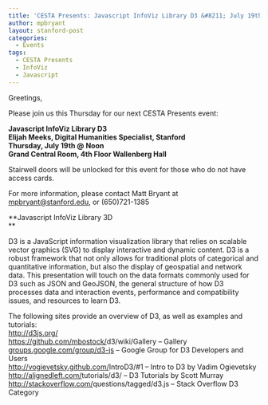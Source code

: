 ```yaml
---
title: 'CESTA Presents: Javascript InfoViz Library D3 &#8211; July 19th'
author: mpbryant
layout: stanford-post
categories:
  - Events
tags:
  - CESTA Presents
  - InfoViz
  - Javascript
---
```

Greetings,

Please join us this Thursday for our next CESTA Presents event:

**Javascript InfoViz Library D3**  
**Elijah Meeks, Digital Humanities Specialist, Stanford**  
**Thursday, July 19th @ Noon**  
**Grand Central Room, 4th Floor Wallenberg Hall**

Stairwell doors will be unlocked for this event for those who do not have access cards.

For more information, please contact Matt Bryant at mpbryant@stanford.edu, or (650)721-1385

**Javascript InfoViz Library 3D  
**

D3 is a JavaScript information visualization library that relies on scalable vector graphics (SVG) to display interactive and dynamic content. D3 is a robust framework that not only allows for traditional plots of categorical and quantitative information, but also the display of geospatial and network data. This presentation will touch on the data formats commonly used for D3 such as JSON and GeoJSON, the general structure of how D3 processes data and interaction events, performance and compatibility issues, and resources to learn D3.

The following sites provide an overview of D3, as well as examples and tutorials:  
<a href="http://d3js.org/" target="_blank">http://d3js.org/</a>  
<a href="https://github.com/mbostock/d3/wiki/Gallery" target="_blank">https://github.com/mbostock/<wbr>d3/wiki/Gallery</wbr></a> &#8211; Gallery  
<a href="http://groups.google.com/group/d3-js" target="_blank">groups.google.com/group/d3-js</a> &#8211; Google Group for D3 Developers and Users  
<a href="http://vogievetsky.github.com/IntroD3/#1" target="_blank">http://vogievetsky.github.com/<wbr>IntroD3/#1</wbr></a> &#8211; Intro to D3 by Vadim Ogievetsky  
<a href="http://alignedleft.com/tutorials/d3/" target="_blank">http://alignedleft.com/<wbr>tutorials/d3/</wbr></a> &#8211; D3 Tutorials by Scott Murray  
<a href="http://stackoverflow.com/questions/tagged/d3.js" target="_blank">http://stackoverflow.com/<wbr>questions/tagged/d3.js</wbr></a> &#8211; Stack Overflow D3 Category
